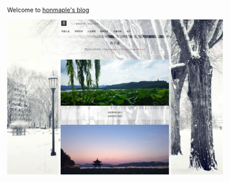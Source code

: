 Welcome to [honmaple's blog](https:/honmaple.github.io)

![index](https://github.com/honmaple/honmaple.github.io/blob/screenshot/index.png)
